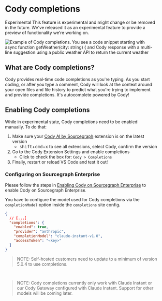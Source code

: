 # Cody completions

<aside class="experimental">
<p>
<span class="badge badge-experimental">Experimental</span> This feature is experimental and might change or be removed in the future. We've released it as an experimental feature to provide a preview of functionality we're working on.
</p>
</aside>

![Example of Cody completions. You see a code snippet starting with async function getWeather(city: string) { and Cody response with a multi-line suggestion using a public weather API to return the current weather ](https://storage.googleapis.com/sourcegraph-assets/cody_completions.png)

## What are Cody completions?

Cody provides real-time code completions as you're typing. As you start coding, or after you type a comment, Cody will look at the context around your open files and file history to predict what you're trying to implement and provide completions. It's autocomplete powered by Cody!

## Enabling Cody completions

While in experimental state, Cody completions need to be enabled manually. To do that:

1. Make sure your [Cody AI by Sourcegraph](https://marketplace.visualstudio.com/items?itemName=sourcegraph.cody-ai) extension is on the latest version
   - <kbd>shift</kbd>+<kbd>cmd</kbd>+<kbd>x</kbd> to see all extensions, select Cody, confirm the version
1. Go to the Cody Extension Settings and enable completions
   - Click to check the box for: `Cody > Completions`
1. Finally, restart or reload VS Code and test it out!

### Configuring on Sourcegraph Enterprise

Please follow the steps in [Enabling Cody on Sourcegraph Enterprise](explanations/enabling_cody_enterprise.md#enabling-cody-on-sourcegraph-enterprise) to enable Cody on Sourcegraph Enterprise.

You have to configure the model used for Cody completions via the `completionModel` option inside the `completions` site config.

```json
{
  // [...]
  "completions": {
    "enabled": true,
    "provider": "anthropic",
    "completionModel": "claude-instant-v1.0",
    "accessToken": "<key>"
  }
}
```

> NOTE: Self-hosted customers need to update to a minimum of version 5.0.4 to use completions.

<br />

> NOTE: Cody completions currently only work with Claude Instant or our Cody Gateway configured with Claude Instant. Support for other models will be coming later.
